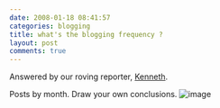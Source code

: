 ```yaml
---
date: 2008-01-18 08:41:57
categories: blogging
title: what's the blogging frequency ?
layout: post
comments: true
---
```

Answered by our roving reporter,
[Kenneth](http://www.nbrightside.com/blog/2005/12/20/whats-the-blogging-frequency-kenneth/).

Posts by month. Draw your own conclusions.
![image](http://spreadsheets.google.com/pub?key=pHBwkjgvEIx6vrJYL9mbCcQ&oid=7&output=image)


